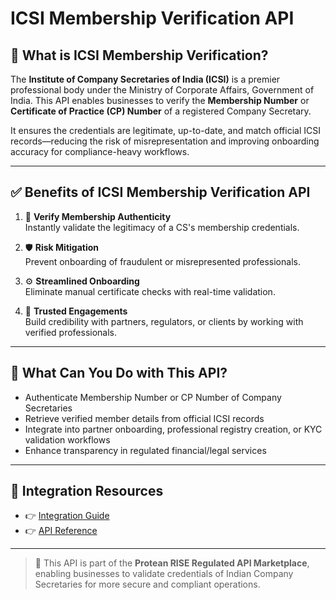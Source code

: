 # ICSI Membership Verification API

## 📘 What is ICSI Membership Verification?

The **Institute of Company Secretaries of India (ICSI)** is a premier professional body under the Ministry of Corporate Affairs, Government of India. This API enables businesses to verify the **Membership Number** or **Certificate of Practice (CP) Number** of a registered Company Secretary.

It ensures the credentials are legitimate, up-to-date, and match official ICSI records—reducing the risk of misrepresentation and improving onboarding accuracy for compliance-heavy workflows.

---

## ✅ Benefits of ICSI Membership Verification API

1. 🧾 **Verify Membership Authenticity**  
   Instantly validate the legitimacy of a CS's membership credentials.

2. 🛡️ **Risk Mitigation**  
   Prevent onboarding of fraudulent or misrepresented professionals.

3. ⚙️ **Streamlined Onboarding**  
   Eliminate manual certificate checks with real-time validation.

4. 🤝 **Trusted Engagements**  
   Build credibility with partners, regulators, or clients by working with verified professionals.

---

## 💼 What Can You Do with This API?

- Authenticate Membership Number or CP Number of Company Secretaries  
- Retrieve verified member details from official ICSI records  
- Integrate into partner onboarding, professional registry creation, or KYC validation workflows  
- Enhance transparency in regulated financial/legal services

---

## 🔗 Integration Resources

- 👉 [Integration Guide](https://docs.risewithprotean.io/69/integration-guide)  
- 👉 [API Reference](https://docs.risewithprotean.io/69/api-reference)

---

> 📌 This API is part of the **Protean RISE Regulated API Marketplace**, enabling businesses to validate credentials of Indian Company Secretaries for more secure and compliant operations.
